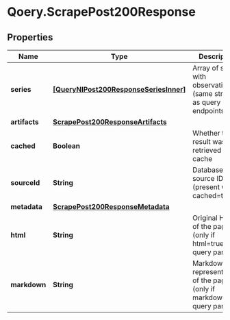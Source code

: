 # Qoery.ScrapePost200Response

## Properties

Name | Type | Description | Notes
------------ | ------------- | ------------- | -------------
**series** | [**[QueryNlPost200ResponseSeriesInner]**](QueryNlPost200ResponseSeriesInner.md) | Array of series with observations (same structure as query endpoints) | 
**artifacts** | [**ScrapePost200ResponseArtifacts**](ScrapePost200ResponseArtifacts.md) |  | [optional] 
**cached** | **Boolean** | Whether this result was retrieved from cache | [optional] 
**sourceId** | **String** | Database source ID (present when cached&#x3D;true) | [optional] 
**metadata** | [**ScrapePost200ResponseMetadata**](ScrapePost200ResponseMetadata.md) |  | [optional] 
**html** | **String** | Original HTML of the page (only if html&#x3D;true query param) | [optional] 
**markdown** | **String** | Markdown representation of the page (only if markdown&#x3D;true query param) | [optional] 


